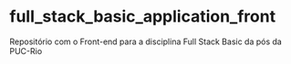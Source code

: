 # full_stack_basic_application_front
Repositório com o Front-end para a disciplina Full Stack Basic da pós da PUC-Rio
